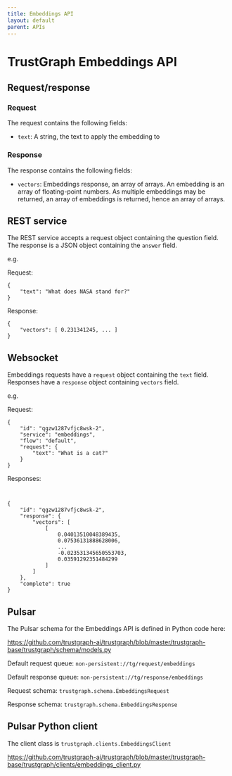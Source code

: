 ```yaml
---
title: Embeddings API
layout: default
parent: APIs
---
```


# TrustGraph Embeddings API

## Request/response

### Request

The request contains the following fields:
- `text`: A string, the text to apply the embedding to

### Response

The response contains the following fields:
- `vectors`: Embeddings response, an array of arrays.  An embedding is
  an array of floating-point numbers.  As multiple embeddings may be
  returned, an array of embeddings is returned, hence an array
  of arrays.

## REST service

The REST service accepts a request object containing the question field.
The response is a JSON object containing the `answer` field.

e.g.

Request:
```
{
    "text": "What does NASA stand for?"
}
```

Response:

```
{
    "vectors": [ 0.231341245, ... ]
}
```

## Websocket

Embeddings requests have a `request` object containing the `text` field.
Responses have a `response` object containing `vectors` field.

e.g.

Request:

```
{
    "id": "qgzw1287vfjc8wsk-2",
    "service": "embeddings",
    "flow": "default",
    "request": {
        "text": "What is a cat?"
    }
}
```

Responses:

```


{
    "id": "qgzw1287vfjc8wsk-2",
    "response": {
        "vectors": [
            [
                0.04013510048389435,
                0.07536131888628006,
                ...
                -0.023531345650553703,
                0.03591292351484299
            ]
        ]
    },
    "complete": true
}
```

## Pulsar

The Pulsar schema for the Embeddings API is defined in Python code here:

https://github.com/trustgraph-ai/trustgraph/blob/master/trustgraph-base/trustgraph/schema/models.py

Default request queue:
`non-persistent://tg/request/embeddings`

Default response queue:
`non-persistent://tg/response/embeddings`

Request schema:
`trustgraph.schema.EmbeddingsRequest`

Response schema:
`trustgraph.schema.EmbeddingsResponse`

## Pulsar Python client

The client class is
`trustgraph.clients.EmbeddingsClient`

https://github.com/trustgraph-ai/trustgraph/blob/master/trustgraph-base/trustgraph/clients/embeddings_client.py

